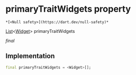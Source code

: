 


# primaryTraitWidgets property




    *[<Null safety>](https://dart.dev/null-safety)*


[List](https://api.flutter.dev/flutter/dart-core/List-class.html)&lt;[Widget](https://api.flutter.dev/flutter/widgets/Widget-class.html)> primaryTraitWidgets
  
_final_






## Implementation

```dart
final primaryTraitWidgets = <Widget>[];


```







